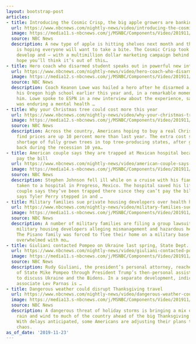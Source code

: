 ```yaml
---
layout: bootstrap-post
articles:
- title: Introducing the Cosmic Crisp, the big apple growers are banking on
  url: https://www.nbcnews.com/nightly-news/video/introducing-the-cosmic-crisp-the-big-apple-growers-are-banking-on-73972293936
  image: https://media11.s-nbcnews.com/j/MSNBC/Components/Video/201911/nn_kti_cosmic_crisp_191123_1574555207193.nbcnews-fp-1200-630.jpg
  source: NBC News
  description: A new type of apple is hitting shelves next month and the industry
    is hoping everyone will want to take a bite. The Cosmic Crisp took decades to
    develop and — with a multimillion dollar marketing campaign behind it — growers
    hope you’ll think it’s out of this…
- title: Hero coach who disarmed student speaks out in powerful new interview
  url: https://www.nbcnews.com/nightly-news/video/hero-coach-who-disarmed-student-speaks-out-in-powerful-new-interview-73971781908
  image: https://media12.s-nbcnews.com/j/MSNBC/Components/Video/201911/nn_kpa_hero_coach_speaks_191123_1920x1080.nbcnews-fp-1200-630.jpg
  source: NBC News
  description: Coach Keanon Lowe was hailed a hero after he disarmed a student at
    his Oregon high school earlier this year and, in a remarkable moment, embraced
    him. Lowe spoke to ESPN in a new interview about the experience, saying the student
    was enduring a mental health …
- title: Why your Christmas tree could cost more this year
  url: https://www.nbcnews.com/nightly-news/video/why-your-christmas-tree-could-cost-more-this-year-73971781868
  image: https://media12.s-nbcnews.com/j/MSNBC/Components/Video/201911/nn_kgi_christmas_tree_shortages_191123_1920x1080.nbcnews-fp-1200-630.jpg
  source: NBC News
  description: Across the country, Americans hoping to buy a real Christmas tree may
    find prices are up 10 percent more than last year. The extra cost stems from a
    shortage of fully grown trees in top tree-producing states, after growers cut
    back during the recession 10 yea…
- title: American couple says they are trapped at Mexican hospital because they can’t
    pay the bill
  url: https://www.nbcnews.com/nightly-news/video/american-couple-says-they-are-trapped-at-mexican-hospital-because-they-can-t-pay-the-bill-73972805853
  image: https://media14.s-nbcnews.com/j/MSNBC/Components/Video/201911/nn_sha_us_couple_trapped_in_mexican_hospital_191123_1920x1080.nbcnews-fp-1200-630.jpg
  source: NBC News
  description: Stephen Johnson fell ill while on a cruise with his fiancee and was
    taken to a hospital in Progreso, Mexico. The hospital saved his life, but the
    couple says they’ve been trapped there since they can’t pay the bill. The couple
    says Tyler Perry stepped in and …
- title: Military families sue private housing developers over health hazards on base
  url: https://www.nbcnews.com/nightly-news/video/military-families-sue-private-housing-developers-over-health-hazards-on-base-73971781852
  image: https://media11.s-nbcnews.com/j/MSNBC/Components/Video/201911/nn_mch_military_housing_family_illnesses_191123_1920x1080.nbcnews-fp-1200-630.jpg
  source: NBC News
  description: A number of military families are filing a group lawsuit against private
    military housing developers alleging mismanagement and hazardous health conditions.
    The Pisano family was forced to flee their home on a military base after it became
    overwhelmed with mo…
- title: Giuliani contacted Pompeo on Ukraine last spring, State Dept. documents show
  url: https://www.nbcnews.com/nightly-news/video/giuliani-contacted-pompeo-on-ukraine-last-spring-state-dept-documents-show-73971269993
  image: https://media11.s-nbcnews.com/j/MSNBC/Components/Video/201911/nn_kod_new_state_dept_docs_191123_1574554120158.nbcnews-fp-1200-630.jpg
  source: NBC News
  description: Rudy Giuliani, the president’s personal attorney, reached out to Secretary
    of State Mike Pompeo through President Trump’s then-personal assistant in March
    to discuss Ukraine and the Bidens. In a separate development, indicted Giuliani
    associate Lev Parnas is …
- title: Dangerous weather could disrupt Thanksgiving travel
  url: https://www.nbcnews.com/nightly-news/video/dangerous-weather-could-disrupt-thanksgiving-travel-73972805791
  image: https://media13.s-nbcnews.com/j/MSNBC/Components/Video/201911/nn_bal_thanksgiving_weather_travel_chaos_191123_1920x1080.nbcnews-fp-1200-630.jpg
  source: NBC News
  description: A dangerous threat of holiday storms is bringing a mix of ice, snow,
    rain and wind to much of the country ahead of the big Thanksgiving travel rush.
    With delays anticipated, some Americans are adjusting their plans to avoid travel
    chaos.
as_of_date: '2019-11-23'
---
```


